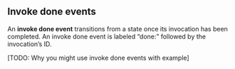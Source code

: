 ## Invoke done events

An **invoke done event** transitions from a state once its invocation has been completed. An invoke done event is labeled “done:” followed by the invocation’s ID.

[TODO: Why you might use invoke done events with example]